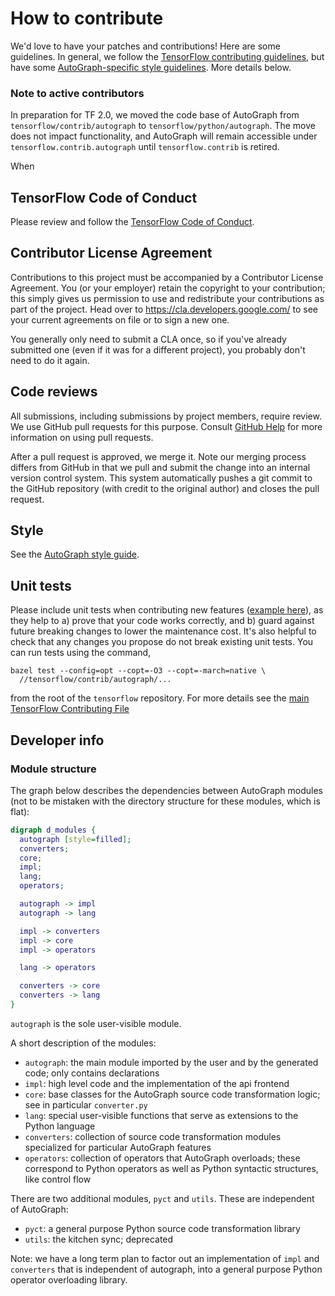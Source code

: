 # How to contribute

We'd love to have your patches and contributions! Here are some guidelines. In general, we follow the [TensorFlow contributing guidelines](../../CONTRIBUTING.md), but have some [AutoGraph-specific style guidelines](STYLE_GUIDE.md). More details below.

### Note to active contributors

In preparation for TF 2.0, we moved the code base of AutoGraph from
`tensorflow/contrib/autograph` to `tensorflow/python/autograph`. The move
does not impact functionality, and AutoGraph will remain accessible under
`tensorflow.contrib.autograph` until `tensorflow.contrib` is retired.

When 

## TensorFlow Code of Conduct
Please review and follow the [TensorFlow Code of Conduct](../../CODE_OF_CONDUCT.md).

## Contributor License Agreement

Contributions to this project must be accompanied by a Contributor License
Agreement. You (or your employer) retain the copyright to your contribution;
this simply gives us permission to use and redistribute your contributions as
part of the project. Head over to <https://cla.developers.google.com/> to see
your current agreements on file or to sign a new one.

You generally only need to submit a CLA once, so if you've already submitted one
(even if it was for a different project), you probably don't need to do it
again.

## Code reviews

All submissions, including submissions by project members, require review. We
use GitHub pull requests for this purpose. Consult [GitHub
Help](https://help.github.com/articles/about-pull-requests/) for more
information on using pull requests.

After a pull request is approved, we merge it. Note our merging process differs
from GitHub in that we pull and submit the change into an internal version
control system. This system automatically pushes a git commit to the GitHub
repository (with credit to the original author) and closes the pull request.

## Style

See the [AutoGraph style guide](STYLE_GUIDE.md).

## Unit tests

Please include unit tests when contributing new features ([example here](converters/continue_statements_test.py)), as they help to a) prove that your code works correctly, and b) guard against future breaking
changes to lower the maintenance cost.
It's also helpful to check that any
changes you propose do not break existing unit tests. You can run tests using the command,

```shell
bazel test --config=opt --copt=-O3 --copt=-march=native \
  //tensorflow/contrib/autograph/...
```

from the root of the `tensorflow` repository. For more details see the [main TensorFlow Contributing File](../../CONTRIBUTING.md)

## Developer info

### Module structure

The graph below describes the dependencies between AutoGraph modules (not to be mistaken with the directory structure for these modules, which is flat):

```dot
digraph d_modules {
  autograph [style=filled];
  converters;
  core;
  impl;
  lang;
  operators;

  autograph -> impl
  autograph -> lang

  impl -> converters
  impl -> core
  impl -> operators

  lang -> operators

  converters -> core
  converters -> lang
}
```

`autograph` is the sole user-visible module.

A short description of the modules:

 * `autograph`: the main module imported by the user and by the generated code; only contains declarations
 * `impl`: high level code and the implementation of the api frontend
 * `core`: base classes for the AutoGraph source code transformation logic; see in particular `converter.py`
 * `lang`: special user-visible functions that serve as extensions to the Python language
 * `converters`: collection of source code transformation modules specialized for particular AutoGraph features
 * `operators`: collection of operators that AutoGraph overloads; these correspond to Python operators as well as Python syntactic structures, like control flow

There are two additional modules, `pyct` and `utils`. These are independent of AutoGraph:

 * `pyct`: a general purpose Python source code transformation library
 * `utils`: the kitchen sync; deprecated

Note: we have a long term plan to factor out an implementation of `impl` and `converters` that is independent of autograph, into a general purpose Python operator overloading library.
